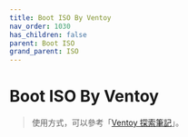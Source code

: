 ```yaml
---
title: Boot ISO By Ventoy
nav_order: 1030
has_children: false
parent: Boot ISO
grand_parent: ISO
---
```



# Boot ISO By Ventoy


> 使用方式，可以參考「[Ventoy 探索筆記](https://samwhelp.github.io/note-about-ventoy/#%E5%85%A5%E9%96%80)」。
